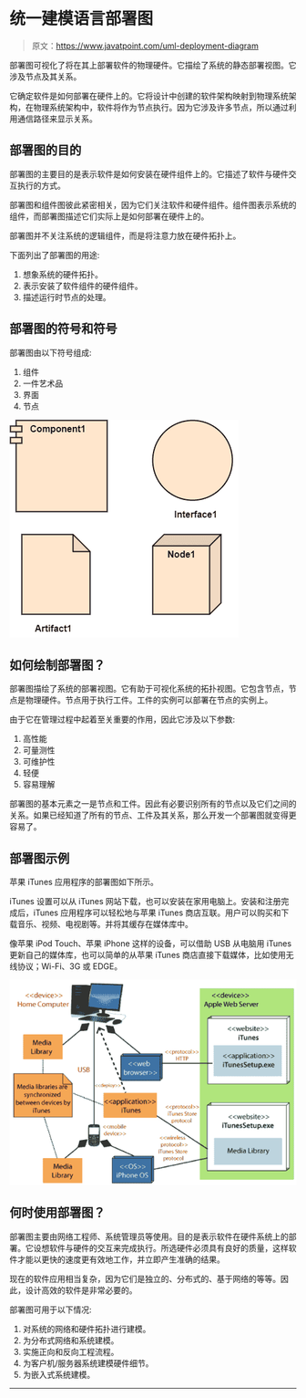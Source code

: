 # 统一建模语言部署图

> 原文：<https://www.javatpoint.com/uml-deployment-diagram>

部署图可视化了将在其上部署软件的物理硬件。它描绘了系统的静态部署视图。它涉及节点及其关系。

它确定软件是如何部署在硬件上的。它将设计中创建的软件架构映射到物理系统架构，在物理系统架构中，软件将作为节点执行。因为它涉及许多节点，所以通过利用通信路径来显示关系。

## 部署图的目的

部署图的主要目的是表示软件是如何安装在硬件组件上的。它描述了软件与硬件交互执行的方式。

部署图和组件图彼此紧密相关，因为它们关注软件和硬件组件。组件图表示系统的组件，而部署图描述它们实际上是如何部署在硬件上的。

部署图并不关注系统的逻辑组件，而是将注意力放在硬件拓扑上。

下面列出了部署图的用途:

1.  想象系统的硬件拓扑。
2.  表示安装了软件组件的硬件组件。
3.  描述运行时节点的处理。

## 部署图的符号和符号

部署图由以下符号组成:

1.  组件
2.  一件艺术品
3.  界面
4.  节点

![UML Deployment Diagram](img/1c03f1e74eaeae2b8683dd9f84b8c691.png)

## 如何绘制部署图？

部署图描绘了系统的部署视图。它有助于可视化系统的拓扑视图。它包含节点，节点是物理硬件。节点用于执行工件。工件的实例可以部署在节点的实例上。

由于它在管理过程中起着至关重要的作用，因此它涉及以下参数:

1.  高性能
2.  可量测性
3.  可维护性
4.  轻便
5.  容易理解

部署图的基本元素之一是节点和工件。因此有必要识别所有的节点以及它们之间的关系。如果已经知道了所有的节点、工件及其关系，那么开发一个部署图就变得更容易了。

## 部署图示例

苹果 iTunes 应用程序的部署图如下所示。

iTunes 设置可以从 iTunes 网站下载，也可以安装在家用电脑上。安装和注册完成后，iTunes 应用程序可以轻松地与苹果 iTunes 商店互联。用户可以购买和下载音乐、视频、电视剧等。并将其缓存在媒体库中。

像苹果 iPod Touch、苹果 iPhone 这样的设备，可以借助 USB 从电脑用 iTunes 更新自己的媒体库，也可以简单的从苹果 iTunes 商店直接下载媒体，比如使用无线协议；Wi-Fi、3G 或 EDGE。

![UML Deployment Diagram](img/4a6ea2bb8e12878bda765679c3b47302.png)

## 何时使用部署图？

部署图主要由网络工程师、系统管理员等使用。目的是表示软件在硬件系统上的部署。它设想软件与硬件的交互来完成执行。所选硬件必须具有良好的质量，这样软件才能以更快的速度更有效地工作，并立即产生准确的结果。

现在的软件应用相当复杂，因为它们是独立的、分布式的、基于网络的等等。因此，设计高效的软件是非常必要的。

部署图可用于以下情况:

1.  对系统的网络和硬件拓扑进行建模。
2.  为分布式网络和系统建模。
3.  实施正向和反向工程流程。
4.  为客户机/服务器系统建模硬件细节。
5.  为嵌入式系统建模。

* * *